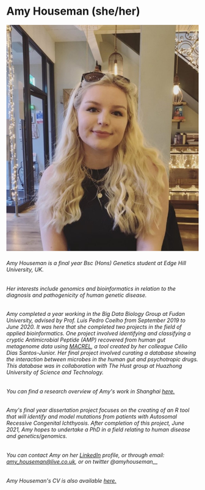 # Amy Houseman (she/her) 
![alt text](https://github.com/amyhouseman/amyhouseman.github.io/blob/main/images/thumbnail_Image1.jpg "Logo Title Text 1")


###### Amy Houseman is a final year Bsc (Hons) Genetics student at Edge Hill University, UK. 

###### Her interests include genomics and bioinformatics in relation to the diagnosis and pathogenicity of human genetic disease.
###### Amy completed a year working in the Big Data Biology Group at Fudan University, advised by Prof. Luis Pedro Coelho from September 2019 to June 2020. It was here that she completed two projects in the field of applied bioinformatics. One project involved identifying and classifying a cryptic Antimicrobial Peptide (AMP) recovered from human gut metagenome data using [MACREL](https://macrel.readthedocs.io/en/latest/), a tool created by her colleague Célio Dias Santos-Junior. Her final project involved curating a database showing the interaction between microbes in the human gut and psychotropic drugs. This database was in collaboration with The Hust group at Huazhong University of Science and Technology.

###### You can find a research overview of Amy's work in Shanghai [here.](https://www.linkedin.com/posts/amy-houseman-genetics_cryptic-antimicrobial-peptides-amps-in-activity-6724671316764438529-d5Sv)

###### Amy's final year dissertation project focuses on the creating of an R tool that will identify and model mutations from patients with Autosomal Recessive Congenital Ichthyosis. After completion of this project, June 2021, Amy hopes to undertake a PhD in a field relating to human disease and genetics/genomics.

###### You can contact Amy on her [LinkedIn](https://www.linkedin.com/in/amy-houseman-genetics/) profile, or through email: amy_houseman@live.co.uk, or on twitter @amyhouseman__ 

###### Amy Houseman's CV is also available [here.](https://1drv.ms/b/s!ArwhyLzdnOxrgP5eIMSjcukE0qAGaQ)
 
